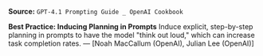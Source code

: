 **Source:** `GPT-4.1 Prompting Guide _ OpenAI Cookbook`

**Best Practice: Inducing Planning in Prompts**
Induce explicit, step-by-step planning in prompts to have the model "think out loud," which can increase task completion rates. — [Noah MacCallum (OpenAI), Julian Lee (OpenAI)]
